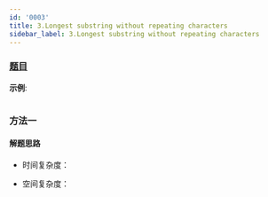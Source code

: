 ```yaml
---
id: '0003'
title: 3.Longest substring without repeating characters
sidebar_label: 3.Longest substring without repeating characters
---
```


### [题目](https://leetcode-cn.com/problems/longest-substring-without-repeating-characters/)

**示例**:

```

```

### 方法一

#### 解题思路

- 时间复杂度：

- 空间复杂度：

```js

```
